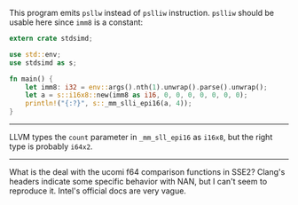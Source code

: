 This program emits `psllw` instead of `pslliw` instruction. `pslliw` should be
usable here since `imm8` is a constant:

```rust
extern crate stdsimd;

use std::env;
use stdsimd as s;

fn main() {
    let imm8: i32 = env::args().nth(1).unwrap().parse().unwrap();
    let a = s::i16x8::new(imm8 as i16, 0, 0, 0, 0, 0, 0, 0);
    println!("{:?}", s::_mm_slli_epi16(a, 4));
}
```

---

LLVM types the `count` parameter in `_mm_sll_epi16` as `i16x8`, but the right
type is probably `i64x2`.

---

What is the deal with the ucomi f64 comparison functions in SSE2? Clang's
headers indicate some specific behavior with NAN, but I can't seem to reproduce
it. Intel's official docs are very vague.
